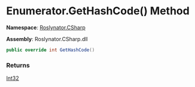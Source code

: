 # Enumerator\.GetHashCode\(\) Method

**Namespace**: [Roslynator.CSharp](../../../../README.md)

**Assembly**: Roslynator\.CSharp\.dll

```csharp
public override int GetHashCode()
```

### Returns

[Int32](https://docs.microsoft.com/en-us/dotnet/api/system.int32)


